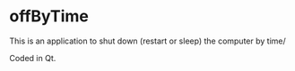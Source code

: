 # offByTime

This is an application to shut down (restart or sleep) the computer by time/

Coded in Qt.
